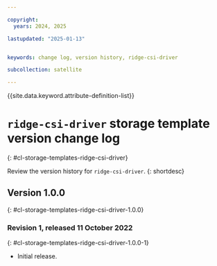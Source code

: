 ```yaml
---

copyright:
  years: 2024, 2025

lastupdated: "2025-01-13"


keywords: change log, version history, ridge-csi-driver

subcollection: satellite

---
```


{{site.data.keyword.attribute-definition-list}}

<!-- The content in this topic is auto-generated except for reuse-snippets indicated with {[ ]}. -->

# `ridge-csi-driver` storage template version change log
{: #cl-storage-templates-ridge-csi-driver}

Review the version history for `ridge-csi-driver`.
{: shortdesc}



## Version 1.0.0
{: #cl-storage-templates-ridge-csi-driver-1.0.0}


### Revision 1, released 11 October 2022
{: #cl-storage-templates-ridge-csi-driver-1.0.0-1}

- Initial release.
